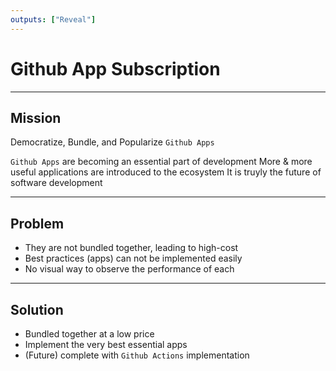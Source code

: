 ```yaml
---
outputs: ["Reveal"]
---
```


# Github App Subscription

---

## Mission

Democratize, Bundle, and Popularize `Github Apps`

`Github Apps` are becoming an essential part of development
More & more useful applications are introduced to the ecosystem
It is truyly the future of software development

---

## Problem

- They are not bundled together, leading to high-cost
- Best practices (apps) can not be implemented easily
- No visual way to observe the performance of each

---

## Solution

- Bundled together at a low price
- Implement the very best essential apps
- (Future) complete with `Github Actions` implementation
